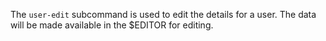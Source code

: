 The `user-edit` subcommand is used to edit the details for a user. The
data will be made available in the \$EDITOR for editing.